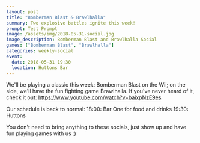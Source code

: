 ```yaml
---
layout: post
title: "Bomberman Blast & Brawlhalla"
summary: Two explosive battles ignite this week!
prompt: Test Prompt
image: /assets/img/2018-05-31-social.jpg
image_description: Bomberman Blast and Brawlhalla Social
games: ["Bomberman Blast", "Brawlhalla"]
categories: weekly-social
event:
  date: 2018-05-31 19:30
  location: Huttons Bar
---
```


We'll be playing a classic this week: Bomberman Blast on the Wii; on the side, we'll have the fun fighting game Brawlhalla. If you've never heard of it, check it out: https://www.youtube.com/watch?v=baixpNzE9es

Our schedule is back to normal:
18:00: Bar One for food and drinks
19:30: Huttons

You don't need to bring anything to these socials, just show up and have fun playing games with us :)
